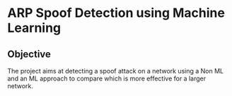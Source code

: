 # ARP Spoof Detection using Machine Learning

## Objective
The project aims at detecting a spoof attack on a network using a Non ML and an ML approach to compare which is more effective for a larger network.

